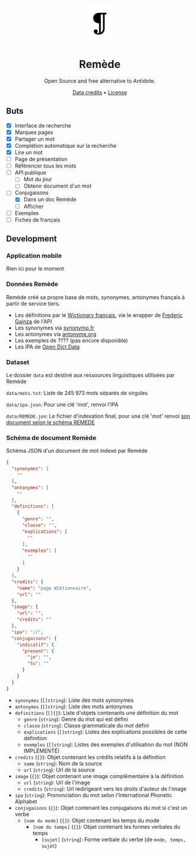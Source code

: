 <div align="center">
<br>
<br>
<img alt="Remede icon" src=".github/icon.png" height="100" width="100">

# Remède
Open Source and free alternative to Antidote.

[Data credits](#données-remède) • [License](https://github.com/camarm-dev/remede/blob/main/LICENSE)

</div>

## Buts

- [x] Interface de recherche
- [x] Marques pages
- [x] Partager un mot
- [x] Complétion automatique sur la recherche
- [x] Lire un mot
- [ ] Page de présentation
- [ ] Référencer tous les mots
- [ ] API publique
  - [ ] Mot du jour
  - [ ] Obtenir document d'un mot
- [ ] Conjugaisons
  - [x] Dans un doc Remède
  - [ ] Afficher
- [ ] Exemples
- [ ] Fiches de français

## Development

### Application mobile

[//]: # (TODO)

Rien ici pour le moment

### Données Remède
Remède créé sa propre base de mots, synonymes, antonymes français à partir de service tiers.

- Les définitions par le [Wictionary français](), vie le wrapper de [Frederic Gainza]() de l'API
- Les synonymes via [synonymo.fr](https://www.synonymo.fr)
- Les antonymes via [antonyme.org](https://www.antonyme.org)
- Les exemples de ???? (pas encore disponible)
- Les IPA de [Open Dict Data](https://github.com/open-dict-data/ipa-dict)

### Dataset

Le dossier `data` est destiné aux ressources linguistiques utilisées par Remède

`data/mots.txt`: Liste de 245 973 mots séparés de virgules

`data/ipa.json`: Pour une clé 'mot', renvoi l'IPA

`data/REMEDE.jon`: Le fichier d'indexation final; pour une clé 'mot' renvoi [son document selon le schéma REMEDE](#schéma-de-document-remède)

### Schéma de document Remède
Schéma JSON d'un document de mot indexé par Remède

```json
{
  "synonymes": [
    ""
  ],
  "antonymes": [
    ""
  ],
  "definitions": [
    {
      "genre": "",
      "classe": "",
      "explications": [
        ""
      ],
      "exemples": [
        ""
      ]
    }
  ],
  "credits": {
    "name": "page Wiktionnaire",
    "url": ""
  },
  "image": {
    "url": "",
    "credits": ""
  },
  "ipa": "//",
  "conjugaisons": {
    "indicatif": {
      "present": {
        "je": "",
        "tu": ""
      }
    }
  }
}
```

- `synonymes` (`[]string`): Liste des mots synonymes
- `antonymes` (`[]string`): Liste des mots antonymes
- `definitions` (`[]{}`): Liste d'objets contenants une définition du mot
  - `genre` (`string`): Genre du mot qui est défini
  - `classe` (`string`): Classe grammaticale du mot défini
  - `explications` (`[]string`): Listes des explications possibles de cette définition
  - `exemples` (`[]string`): Listes des exemples d'utilisation du mot (NON IMPLÉMENTÉ)
- `credits` (`{}`): Objet contenant les crédits relatifs à la définition
  - `name` (`string`): Nom de la source
  - `url` (`string`): Url de la source
- `image` (`{}`): Objet contenant une image complémentaire à la définition
  - `url` (`string`): Url de l'image
  - `credits` (`string`): Url redirigeant vers les droits d'auteur de l'image
- `ipa` (`string`): Prononciation du mot selon l'International Phonetic Alphabet
- `conjugaisons` (`{}`): Objet contenant les conjugaisons du mot si c'est un verbe
  - `[nom du mode]` (`{}`): Objet contenant les temps du mode
    - `[nom du temps]` (`{}`): Objet contenant les formes verbales du temps
      - `[sujet]` (`string`): Forme verbale du verbe (de `mode, temps, sujet`)